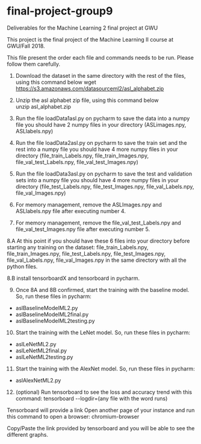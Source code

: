 # final-project-group9
Deliverables for the Machine Learning 2 final project at GWU 

This project is the final project of the Machine Learning II course at GWU/Fall 2018. 

This file present the order each file and commands needs to be run. 
Please follow them carefully. 

1. Download the dataset in the same directory with the rest of the files, using this command below
wget https://s3.amazonaws.com/datasourceml2/asl_alphabet.zip

2. Unzip the asl alphabet zip file, using this command below  
unzip asl_alphabet.zip

3. Run the file loadData1asl.py on pycharm to save the data into a numpy file
you should have 2 numpy files in your directory (ASLimages.npy, ASLlabels.npy) 

4. Run the file loadData2asl.py on pycharm to save the train set and the rest into a numpy file 
you should have 4 more numpy files in your directory (file_train_Labels.npy, file_train_Images.npy, 
file_val_test_Labels.npy, file_val_test_Images.npy)

5. Run the file loadData3asl.py on pycharm to save the test and validation sets into a numpy file 
you should have 4 more numpy files in your directory (file_test_Labels.npy, file_test_Images.npy, 
file_val_Labels.npy, file_val_Images.npy)

6. For memory management, remove the ASLImages.npy and ASLlabels.npy file after executing number 4. 

7. For memory management, remove the file_val_test_Labels.npy and file_val_test_Images.npy file after executing number 5.

8.A At this point if you should have these 6 files into your directory before starting any training on the dataset:
file_train_Labels.npy, file_train_Images.npy, file_test_Labels.npy, file_test_Images.npy, 
file_val_Labels.npy, file_val_Images.npy in the same directory with all the python files.

8.B install tensorboardX and tensorboard in pycharm.

9. Once 8A and 8B confirmed, start the training with the baseline model. So, run these files in pycharm:
- aslBaselineModelML2.py
- aslBaselineModelML2final.py
- aslBaselineModelML2testing.py

10. Start the training with the LeNet model. So, run these files in pycharm:
- aslLeNetML2.py
- aslLeNetML2final.py 
- aslLeNetML2testing.py 

11. Start the training with the AlexNet model. So, run these files in pycharm:
- aslAlexNetML2.py 

12. (optional) Run tensorboard to see the loss and accuracy trend with this command:
tensorboard --logdir=(any file with the word runs)

Tensorboard will provide a link 
Open another page of your instance and run this command to open a browser: chromium-browser 

Copy/Paste the link provided by tensorboard and you will be able to see the different graphs. 
 
